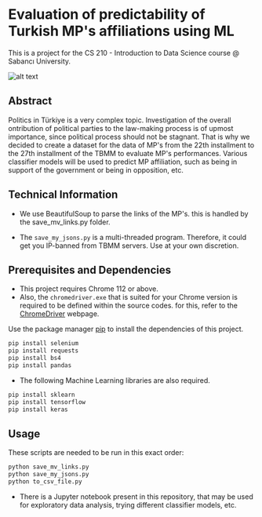 # Evaluation of predictability of Turkish MP's affiliations using ML

This is a project for the CS 210 - Introduction to Data Science course @ Sabancı University. 

![alt text](dir/config/readme.png)

## Abstract

Politics in Türkiye is a very complex topic. Investigation of the overall ontribution of political parties to the law-making process is of upmost importance, since political process should not be stagnant. That is why we decided to create a dataset for the data of MP's from the 22th installment to the 27th installment of the TBMM to evaluate MP's performances. Various classifier models will be used to predict MP affiliation, such as being in support of the government or being in opposition, etc.

## Technical Information

* We use BeautifulSoup to parse the links of the MP's. this is handled by the save_mv_links.py folder.

* The ```save_my_jsons.py``` is a multi-threaded program. Therefore, it could get you IP-banned from TBMM servers. Use at your own discretion.

## Prerequisites and Dependencies

* This project requires Chrome 112 or above.
* Also, the ```chromedriver.exe``` that is suited for your Chrome version is required to be defined within the source codes. for this, refer to the [ChromeDriver](https://chromedriver.chromium.org/downloads) webpage.

Use the package manager [pip](https://pip.pypa.io/en/stable/) to install the dependencies of this project.

```bash
pip install selenium
pip install requests
pip install bs4
pip install pandas
```

* The following Machine Learning libraries are also required.

```bash
pip install sklearn
pip install tensorflow
pip install keras
```

## Usage

These scripts are needed to be run in this exact order:
```bash
python save_mv_links.py
python save_my_jsons.py
python to_csv_file.py
```
* There is a Jupyter notebook present in this repository, that may be used for exploratory data analysis, trying different classifier models, etc.